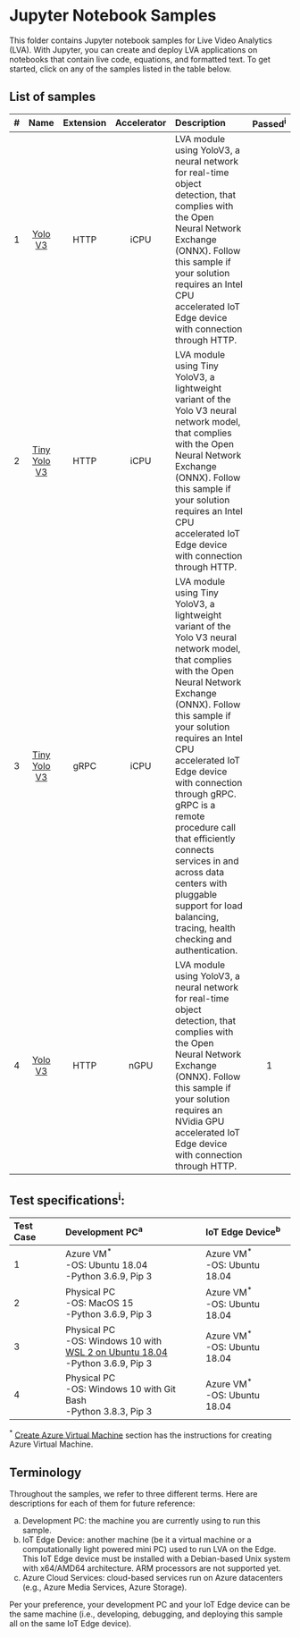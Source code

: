 # Jupyter Notebook Samples
This folder contains Jupyter notebook samples for Live Video Analytics (LVA). With Jupyter, you can create and deploy LVA applications on notebooks that contain live code, equations, and formatted text. To get started, click on any of the samples listed in the table below.  

## List of samples
| # | Name       | Extension | Accelerator| Description | Passed<sup>i</sup> |
|:---:|:---:        |:---:       |:---:        |:---       |:---:       |
| 1 | [Yolo V3](Yolo/yolov3/yolov3-http-icpu-onnx/readme.md)             | HTTP      | iCPU | LVA module using YoloV3, a neural network for real-time object detection, that complies with the Open Neural Network Exchange (ONNX). Follow this sample if your solution requires an Intel CPU accelerated IoT Edge device with connection through HTTP. | |
| 2 | [Tiny Yolo V3](Yolo/yolov3/tinyyolov3-http-icpu-onnx/readme.md)    | HTTP      | iCPU | LVA module using Tiny YoloV3, a lightweight variant of the Yolo V3 neural network model, that complies with the Open Neural Network Exchange (ONNX). Follow this sample if your solution requires an Intel CPU accelerated IoT Edge device with connection through HTTP. | |
| 3 | [Tiny Yolo V3](Yolo/yolov3/tinyyolov3-grpc-icpu-onnx/readme.md)                    | gRPC      | iCPU | LVA module using Tiny YoloV3, a lightweight variant of the Yolo V3 neural network model, that complies with the Open Neural Network Exchange (ONNX). Follow this sample if your solution requires an Intel CPU accelerated IoT Edge device with connection through gRPC. gRPC is a remote procedure call that efficiently connects services in and across data centers with pluggable support for load balancing, tracing, health checking and authentication. | |
| 4 | [Yolo V3](Yolo/yolov3/yolov3-http-ngpu-onnx/readme.md)             | HTTP      | nGPU |  LVA module using YoloV3, a neural network for real-time object detection, that complies with the Open Neural Network Exchange (ONNX). Follow this sample if your solution requires an NVidia GPU accelerated IoT Edge device with connection through HTTP. | 1 |

## Test specifications<sup>i</sup>:
| Test Case | Development PC<sup>a</sup>                            | IoT Edge Device<sup>b</sup>   |
| :---      | :---                                                  | :---                          |
| 1         | Azure VM<sup>*</sup><br>-OS: Ubuntu 18.04<br>-Python 3.6.9, Pip 3 | Azure VM<sup>*</sup><br>-OS: Ubuntu 18.04 |
| 2         | Physical PC<br>-OS: MacOS 15<br>-Python 3.6.9, Pip 3 | Azure VM<sup>*</sup><br>-OS: Ubuntu 18.04 |
| 3         | Physical PC<br>-OS: Windows 10 with<br> [WSL 2 on Ubuntu 18.04](https://docs.microsoft.com/en-us/windows/wsl/about)<br>-Python 3.6.9, Pip 3 | Azure VM<sup>*</sup><br>-OS: Ubuntu 18.04 |
| 4         | Physical PC<br>-OS: Windows 10 with Git Bash<br>-Python 3.8.3, Pip 3 | Azure VM<sup>*</sup><br>-OS: Ubuntu 18.04 |  

<sup>*</sup> [Create Azure Virtual Machine](commons/04_create_vm_iotedge_device.ipynb) section has the instructions for creating Azure Virtual Machine.

## Terminology
Throughout the samples, we refer to three different terms. Here are descriptions for each of them for future reference:

<ol type="a">
  <li>Development PC: the machine you are currently using to run this sample.</li>
  <li>IoT Edge Device: another machine (be it a virtual machine or a computationally light powered mini PC) used to run LVA on the Edge. This IoT Edge device must be installed with a Debian-based Unix system with x64/AMD64 architecture. ARM processors are not supported yet.  </li>
  <li>Azure Cloud Services: cloud-based services run on Azure datacenters (e.g., Azure Media Services, Azure Storage).  </li>
</ol>

Per your preference, your development PC and your IoT Edge device can be the same machine (i.e., developing, debugging, and deploying this sample all on the same IoT Edge device).
